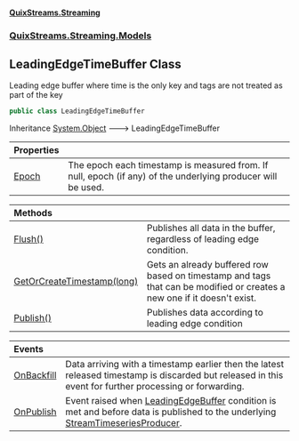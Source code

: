 #### [QuixStreams.Streaming](index.md 'index')
### [QuixStreams.Streaming.Models](QuixStreams.Streaming.Models.md 'QuixStreams.Streaming.Models')

## LeadingEdgeTimeBuffer Class

Leading edge buffer where time is the only key and tags are not treated as part of the key

```csharp
public class LeadingEdgeTimeBuffer
```

Inheritance [System.Object](https://docs.microsoft.com/en-us/dotnet/api/System.Object 'System.Object') &#129106; LeadingEdgeTimeBuffer

| Properties | |
| :--- | :--- |
| [Epoch](LeadingEdgeTimeBuffer.Epoch.md 'QuixStreams.Streaming.Models.LeadingEdgeTimeBuffer.Epoch') | The epoch each timestamp is measured from. If null, epoch (if any) of the underlying producer will be used. |

| Methods | |
| :--- | :--- |
| [Flush()](LeadingEdgeTimeBuffer.Flush().md 'QuixStreams.Streaming.Models.LeadingEdgeTimeBuffer.Flush()') | Publishes all data in the buffer, regardless of leading edge condition. |
| [GetOrCreateTimestamp(long)](LeadingEdgeTimeBuffer.GetOrCreateTimestamp(long).md 'QuixStreams.Streaming.Models.LeadingEdgeTimeBuffer.GetOrCreateTimestamp(long)') | Gets an already buffered row based on timestamp and tags that can be modified or creates a new one if it doesn't exist. |
| [Publish()](LeadingEdgeTimeBuffer.Publish().md 'QuixStreams.Streaming.Models.LeadingEdgeTimeBuffer.Publish()') | Publishes data according to leading edge condition |

| Events | |
| :--- | :--- |
| [OnBackfill](LeadingEdgeTimeBuffer.OnBackfill.md 'QuixStreams.Streaming.Models.LeadingEdgeTimeBuffer.OnBackfill') | Data arriving with a timestamp earlier then the latest released timestamp is discarded but released in this event for further processing or forwarding. |
| [OnPublish](LeadingEdgeTimeBuffer.OnPublish.md 'QuixStreams.Streaming.Models.LeadingEdgeTimeBuffer.OnPublish') | Event raised when [LeadingEdgeBuffer](LeadingEdgeBuffer.md 'QuixStreams.Streaming.Models.LeadingEdgeBuffer') condition is met and before data is published to the underlying [StreamTimeseriesProducer](StreamTimeseriesProducer.md 'QuixStreams.Streaming.Models.StreamProducer.StreamTimeseriesProducer'). |
